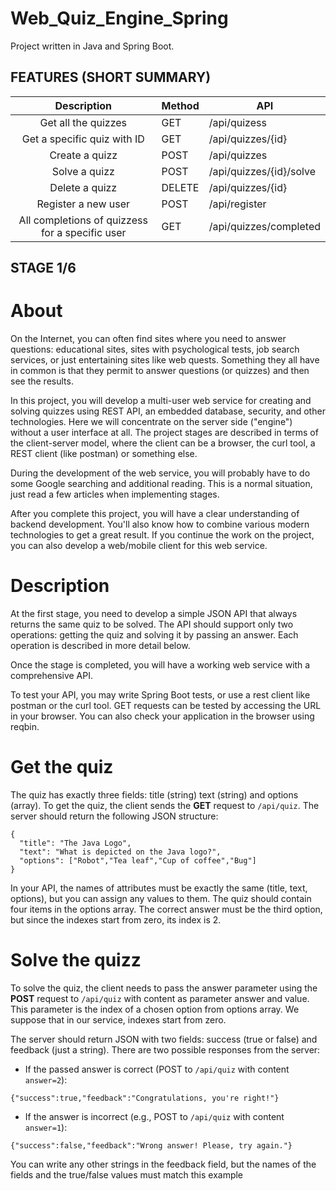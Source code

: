 # Web_Quiz_Engine_Spring
Project written in Java and Spring Boot.

## FEATURES (SHORT SUMMARY)

|Description|Method|API|
|:-:|---|---|
|Get all the quizzes|GET|/api/quizess|
|Get a specific quiz with ID|GET|/api/quizzes/{id}|
|Create a quizz|POST|/api/quizzes|
|Solve a quizz|POST|/api/quizzes/{id}/solve|
|Delete a quizz|DELETE|/api/quizzes/{id}|
|Register a new user|POST|/api/register|
|All completions of quizzess for a specific user|GET|/api/quizzes/completed|

## STAGE 1/6

# About

On the Internet, you can often find sites where you need to answer questions: educational sites, sites with psychological tests, job search services, or just entertaining sites like web quests. Something they all have in common is that they permit to answer questions (or quizzes) and then see the results.

In this project, you will develop a multi-user web service for creating and solving quizzes using REST API, an embedded database, security, and other technologies. Here we will concentrate on the server side ("engine") without a user interface at all. The project stages are described in terms of the client-server model, where the client can be a browser, the curl tool, a REST client (like postman) or something else.

During the development of the web service, you will probably have to do some Google searching and additional reading. This is a normal situation, just read a few articles when implementing stages.

After you complete this project, you will have a clear understanding of backend development. You'll also know how to combine various modern technologies to get a great result. If you continue the work on the project, you can also develop a web/mobile client for this web service.

# Description

At the first stage, you need to develop a simple JSON API that always returns the same quiz to be solved. The API should support only two operations: getting the quiz and solving it by passing an answer. Each operation is described in more detail below.

Once the stage is completed, you will have a working web service with a comprehensive API.

To test your API, you may write Spring Boot tests, or use a rest client like postman or the curl tool. GET requests can be tested by accessing the URL in your browser. You can also check your application in the browser using reqbin.

# Get the quiz

The quiz has exactly three fields: title (string) text (string) and options (array). To get the quiz, the client sends the **GET** request to ```/api/quiz```. The server should return the following JSON structure:
```
{
  "title": "The Java Logo",
  "text": "What is depicted on the Java logo?",
  "options": ["Robot","Tea leaf","Cup of coffee","Bug"]
}
```
In your API, the names of attributes must be exactly the same (title, text, options), but you can assign any values to them. The quiz should contain four items in the options array. The correct answer must be the third option, but since the indexes start from zero, its index is 2.

# Solve the quizz

To solve the quiz, the client needs to pass the answer parameter using the **POST** request to ```/api/quiz``` with content as parameter answer and value. This parameter is the index of a chosen option from options array. We suppose that in our service, indexes start from zero.

The server should return JSON with two fields: success (true or false) and feedback (just a string). There are two possible responses from the server:

* If the passed answer is correct (POST to ```/api/quiz``` with content ```answer=2```):
```
{"success":true,"feedback":"Congratulations, you're right!"}
```
* If the answer is incorrect (e.g., POST to ```/api/quiz``` with content ```answer=1```):
```
{"success":false,"feedback":"Wrong answer! Please, try again."}
```
You can write any other strings in the feedback field, but the names of the fields and the true/false values must match this example